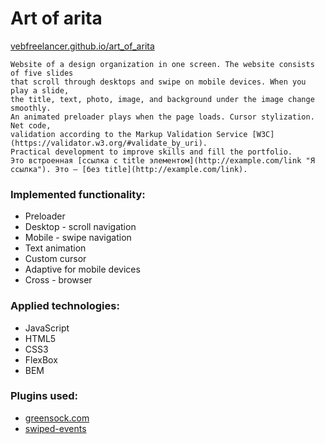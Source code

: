 # Art of arita
[vebfreelancer.github.io/art_of_arita](https://vebfreelancer.github.io/art_of_arita/)
```
Website of a design organization in one screen. The website consists of five slides  
that scroll through desktops and swipe on mobile devices. When you play a slide,  
the title, text, photo, image, and background under the image change smoothly.  
An animated preloader plays when the page loads. Cursor stylization. Net code,  
validation according to the Markup Validation Service [W3C](https://validator.w3.org/#validate_by_uri).  
Practical development to improve skills and fill the portfolio.  
Это встроенная [ссылка с title элементом](http://example.com/link "Я ссылка"). Это — [без title](http://example.com/link).
```
### Implemented functionality:
- Preloader
- Desktop - scroll navigation
- Mobile - swipe navigation
- Text animation
- Custom cursor
- Adaptive for mobile devices
- Cross - browser
### Applied technologies:
- JavaScript
- HTML5
- CSS3
- FlexBox
- BEM
### Plugins used:
- [greensock.com](https://greensock.com/)
- [swiped-events](https://github.com/john-doherty/swiped-events)
